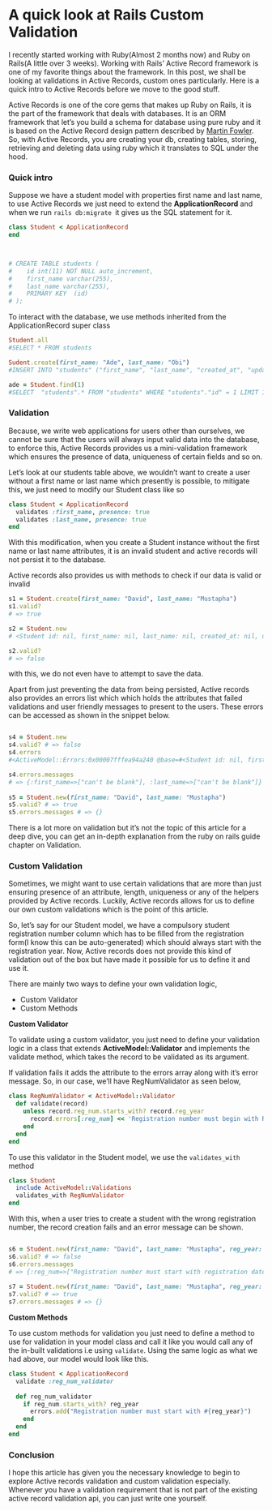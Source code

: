 # A quick look at Rails Custom Validation

I  recently started working with Ruby(Almost 2 months now) and Ruby on  Rails(A little over 3 weeks). Working with Rails’ Active Record  framework is one of my favorite things about the framework. In this  post, we shall be looking at validations in Active Records, custom ones  particularly. Here is a quick intro to Active Records before we move to  the good stuff.

Active  Records is one of the core gems that makes up Ruby on Rails, it is the  part of the framework that deals with databases. It is an ORM framework  that let’s you build a schema for database using pure ruby and it is  based on the Active Record design pattern described by [Martin Fowler](https://medium.com/r/?url=https%3A%2F%2Fmartinfowler.com%2F).  So, with Active Records, you are creating your db, creating tables,  storing, retrieving and deleting data using ruby which it translates to  SQL under the hood. 

### **Quick intro**

Suppose we have a student model with properties first name and last name, to use Active Records we just need to extend the **ApplicationRecord** and when we run `rails db:migrate `it gives us the SQL statement for it.

```ruby
class Student < ApplicationRecord
end



# CREATE TABLE students (
#    id int(11) NOT NULL auto_increment,
#    first_name varchar(255),
#    last_name varchar(255),
#    PRIMARY KEY  (id)
# );
```

To interact with the database, we use methods inherited from the ApplicationRecord super class

```ruby
Student.all
#SELECT * FROM students

Sudent.create(first_name: "Ade", last_name: "Obi")
#INSERT INTO "students" ("first_name", "last_name", "created_at", "updated_at") VALUES ("Ade", "Obi", "2019-04-18 06:05:43.426106", "2019-04-18 06:05:43.426106") 

ade = Student.find(1)
#SELECT  "students".* FROM "students" WHERE "students"."id" = 1 LIMIT 1
```

### **Validation**

Because,  we write web applications for users other than ourselves, we cannot be  sure that the users will always input valid data into the database, to  enforce this, Active Records provides us a mini-validation framework  which ensures the presence of data, uniqueness of certain fields and so  on.

Let’s  look at our students table above, we wouldn’t want to create a user  without a first name or last name which presently is possible, to  mitigate this, we just need to modify our Student class like so

```ruby
class Student < ApplicationRecord
  validates :first_name, presence: true
  validates :last_name, presence: true
end
```

With  this modification, when you create a Student instance without the first  name or last name attributes, it is an invalid student and active  records will not persist it to the database. 

Active records also provides us with methods to check if our data is valid or invalid

```ruby
s1 = Student.create(first_name: "David", last_name: "Mustapha")
s1.valid? 
# => true

s2 = Student.new
# <Student id: nil, first_name: nil, last_name: nil, created_at: nil, updated_at: nil>

s2.valid?
# => false
```

with this, we do not even have to attempt to save the data.

Apart  from just preventing the data from being persisted, Active records also  provides an errors list which which holds the attributes that failed  validations and user friendly messages to present to the users. These  errors can be accessed as shown in the snippet below.

```ruby

s4 = Student.new
s4.valid? # => false
s4.errors
#<ActiveModel::Errors:0x00007fffea94a240 @base=#<Student id: nil, first_name: nil, last_name: nil, created_at: nil, updated_at: nil>, @messages={:first_name=>["can't be blank"], :last_name=>["can't be blank"]}, @details={:first_name=>[{:error=>:blank}], :last_name=>[{:error=>:blank}] :count=>2}]}>

s4.errors.messages
# => {:first_name=>["can't be blank"], :last_name=>["can't be blank"]}
 
s5 = Student.new(first_name: "David", last_name: "Mustapha")
s5.valid? # => true
s5.errors.messages # => {}
```

There  is a lot more on validation but it’s not the topic of this article for a  deep dive, you can get an in-depth explanation from the ruby on rails  guide chapter on Validation. 

### **Custom Validation**

Sometimes,  we might want to use certain validations that are more than just  ensuring presence of an attribute, length, uniqueness or any of the  helpers provided by Active records. Luckily, Active records allows for  us to define our own custom validations which is the point of this  article.

So,  let’s say for our Student model, we have a compulsory student  registration number column which has to be filled from the registration  form(I know this can be auto-generated) which should always start with  the registration year. Now, Active records does not provide this kind of  validation out of the box but have made it possible for us to define it  and use it.

There are mainly two ways to define your own validation logic,

- Custom Validator
- Custom Methods

**Custom Validator**

To validate using a custom validator, you just need to define your validation logic in a class that extends **ActiveModel::Validator** and implements the validate method, which takes the record to be validated as its argument.

If  validation fails it adds the attribute to the errors array along with  it’s error message. So, in our case, we’ll have RegNumValidator as seen  below,

```ruby
class RegNumValidator < ActiveModel::Validator
  def validate(record)
    unless record.reg_num.starts_with? record.reg_year
      record.errors[:reg_num] << 'Registration number must begin with Registration year'
    end
  end
end
```

To use this validator in the Student model, we use the `validates_with` method

```ruby
class Student
  include ActiveModel::Validations
  validates_with RegNumValidator
end
```

With this, when a user tries to create a student with the wrong registration 
number, the record creation fails and an error message can be shown.

```ruby

s6 = Student.new(first_name: "David", last_name: "Mustapha", reg_year: 2019, reg_num: "2016DAVM")
s6.valid? # => false
s6.errors.messages
# => {:reg_num=>["Registration number must start with registration date"]}
 
s7 = Student.new(first_name: "David", last_name: "Mustapha", reg_year: 2019, reg_num: "2019DAVM")
s7.valid? # => true
s7.errors.messages # => {}
```

**Custom Methods**

To  use custom methods for validation you just need to define a method to  use for validation in your model class and call it like you would call  any of the in-built validations i.e using `validate`. Using the same logic as what we had above, our model would look like this. 

```ruby
class Student < ApplicationRecord
  validate :reg_num_validator
 
  def reg_num_validator
    if reg_num.starts_with? reg_year
      errors.add("Registration number must start with #{reg_year}")
    end
  end
end
```

### Conclusion

I  hope this article has given you the necessary knowledge to begin to  explore Active records validation and custom validation especially.  Whenever you have a validation requirement that is not part of the  existing active record validation api, you can just write one yourself.